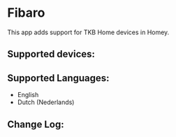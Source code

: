 # Fibaro
This app adds support for TKB Home devices in Homey.

## Supported devices:

## Supported Languages:
* English
* Dutch (Nederlands)

## Change Log:
